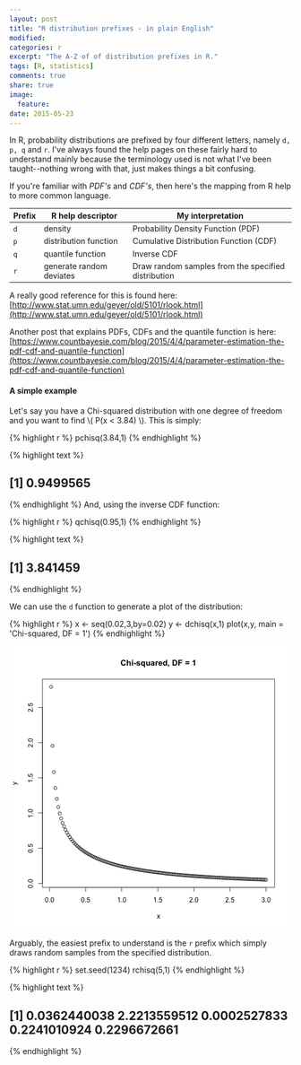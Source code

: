 ```yaml
---
layout: post
title: "R distribution prefixes - in plain English"
modified:
categories: r
excerpt: "The A-Z of of distribution prefixes in R."
tags: [R, statistics]
comments: true
share: true
image:
  feature:
date: 2015-05-23
---
```


In R, probability distributions are prefixed by four different letters, namely 
`d, p, q` and `r`. I've always found the help pages on these fairly hard to 
understand mainly because the terminology used is not what I've been 
taught--nothing wrong with that, just makes things a bit confusing. 

If you're familiar with *PDF's* and *CDF's*, then here's the mapping from R help to more common language.

Prefix |   R help descriptor        |   My interpretation
------ | ------------------------   | ---------------------------------------------------
`d`    |   density                  |   Probability Density Function (PDF)
`p`    |   distribution function    |   Cumulative Distribution Function (CDF)
`q`    |   quantile function        |   Inverse CDF
`r`    |   generate random deviates |   Draw random samples from the specified distribution

A really good reference for this is found here:
[http://www.stat.umn.edu/geyer/old/5101/rlook.html](http://www.stat.umn.edu/geyer/old/5101/rlook.html)

Another post that explains PDFs, CDFs and the quantile function is here:
[https://www.countbayesie.com/blog/2015/4/4/parameter-estimation-the-pdf-cdf-and-quantile-function](https://www.countbayesie.com/blog/2015/4/4/parameter-estimation-the-pdf-cdf-and-quantile-function)

#### A simple example
Let's say you have a Chi-squared distribution with one degree of freedom and you 
want to find \\( P(x < 3.84) \\). This is simply:


{% highlight r %}
pchisq(3.84,1)
{% endhighlight %}



{% highlight text %}
## [1] 0.9499565
{% endhighlight %}
And, using the inverse CDF function:


{% highlight r %}
qchisq(0.95,1)
{% endhighlight %}



{% highlight text %}
## [1] 3.841459
{% endhighlight %}


We can use the `d` function to generate a plot of the distribution:


{% highlight r %}
x <- seq(0.02,3,by=0.02)
y <- dchisq(x,1)
plot(x,y, main = 'Chi-squared, DF = 1')
{% endhighlight %}

![center](/images/2015-05-23-R-distribution-prefixes/unnamed-chunk-3-1.png)

Arguably, the easiest prefix to understand is the `r` prefix which simply draws random samples from the specified distribution.


{% highlight r %}
set.seed(1234)
rchisq(5,1)
{% endhighlight %}



{% highlight text %}
## [1] 0.0362440038 2.2213559512 0.0002527833 0.2241010924 0.2296672661
{% endhighlight %}
